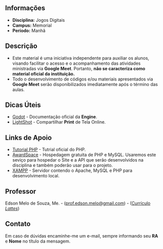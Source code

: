 ## Informações
* **Disciplina:** Jogos Digitais
* **Campus:** Memorial
* **Período:** Manhã

## Descrição
* Este material é uma iniciativa independente para auxiliar os alunos, visando facilitar o acesso e o acompanhamento das atividades ministradas via **Google Meet**. Portanto, **não se caracteriza como material oficial da instituição.**
* Todo o desenvolvimento de códigos e/ou materiais apresentados via **Google Meet** serão disponibilizados imediatamente após o término das aulas.

## Dicas Úteis
* [Godot](https://docs.godotengine.org/en/stable/) - Documentação oficial da **Engine**.
* [LightShot](https://prnt.sc/) - Compartilhar **Print** de Tela Online.

## Links de Apoio
+ [Tutorial PHP](https://www.php.net/manual/pt_BR/tutorial.php) - Tutrial oficial do PHP.
+ [AwardSpace](https://wawardspace.net) - Hospedagem gratuita de PHP e MySQL. Usaremos este seviço para hospedar o Site e a API que serão desenvolvidos na disciplina e também poderão usar para o projeto.
+ [XAMPP](https://www.apachefriends.org/pt_br/index.html) - Servidor contendo o Apache, MySQL e PHP para desenvolvimento local.

## Professor
Edson Melo de Souza, Me. - ([prof.edson.melo@gmail.com](mailto:prof.edson.melo@gmail.com)) - ([Currículo *Lattes*](http://lattes.cnpq.br/2641658716558510))

## Contato
Em caso de dúvidas encaminhe-me um e-mail, sempre informando seu **RA** e **Nome** no título da mensagem.